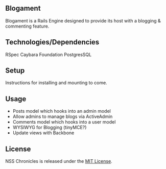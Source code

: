 ## Blogament

Blogament is a Rails Engine designed to provide its host with a blogging & commenting feature.

## Technologies/Dependencies
RSpec
Caybara
Foundation
PostgresSQL

## Setup

Instructions for installing and mounting to come.

## Usage

- Posts model which hooks into an admin model
- Allow admins to manage blogs via ActiveAdmin
- Comments model which hooks into a user model
- WYSIWYG for Blogging (tinyMCE?)
- Update views with Backbone

## License

NSS Chronicles is released under the [MIT License](http://www.opensource.org/licenses/MIT).
